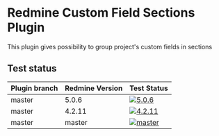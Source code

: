 Redmine Custom Field Sections Plugin
======================

This plugin gives possibility to group project's custom fields in sections

## Test status

|Plugin branch| Redmine Version | Test Status       |
|-------------|-----------------|-------------------|
|master       | 5.0.6           | [![5.0.6][1]][5]  |  
|master       | 4.2.11          | [![4.2.11][2]][5] |
|master       | master          | [![master][4]][5] |

[1]: https://github.com/nanego/redmine_custom_fields_sections/actions/workflows/5_0_6.yml/badge.svg
[2]: https://github.com/nanego/redmine_custom_fields_sections/actions/workflows/4_2_11.yml/badge.svg
[4]: https://github.com/nanego/redmine_custom_fields_sections/actions/workflows/master.yml/badge.svg
[5]: https://github.com/nanego/redmine_custom_fields_sections/actions
